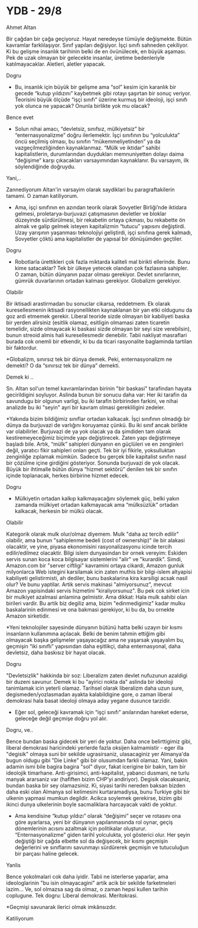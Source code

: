 # YDB - 29/8

Ahmet Altan

Bir çağdan bir çağa geçiyoruz. Hayat neredeyse tümüyle değişmekte. Bütün kavramlar farklılaşıyor. Sınıf yapıları değişiyor. İşçi sınıfı sahneden çekiliyor. Ki bu gelişme insanlık tarihinin belki de en övünülecek, en büyük aşaması. Pek de uzak olmayan bir gelecekte insanlar, üretime bedenleriyle katılmayacaklar. Aletleri, aletler yapacak.

Dogru

* Bu, insanlık için büyük bir gelişme ama “sol” kesim için karanlık bir gecede “kutup yıldızını” kaybetmek gibi rotayı şaşırtan bir sonuç veriyor. Teorisini büyük ölçüde “işçi sınıfı” üzerine kurmuş bir ideoloji, işçi sınıfı yok olunca ne yapacak? Onunla birlikte yok mu olacak?

Bence evet

* Solun nihai amacı, “devletsiz, sınıfsız, mülkiyetsiz” bir “enternasyonalizme” doğru ilerlemektir. İşçi sınıfının bu “yolculukta” öncü seçilmiş olması, bu sınıfın “mükemmeliyetinden” ya da vazgeçilmezliğinden kaynaklanmaz. “Mülk ve iktidar” sahibi kapitalistlerin, durumlarından duydukları memnuniyetten dolayı daima “değişime” karşı çıkacakları varsayımından kaynaklanır. Bu varsayım, ilk söylendiğinde doğruydu.

Yani,..

Zannediyorum Altan'in varsayim olarak saydiklari bu paragraftakilerin tamami. O zaman katiliyorum.

* Ama, işçi sınıfının en azından teorik olarak Sovyetler Birliği’nde iktidara gelmesi, proletarya-burjuvazi çatışmasının devletler ve bloklar düzeyinde sürdürülmesi, bir rekabetin ortaya çıkması, bu rekabette ön almak ve galip gelmek isteyen kapitalizmin “tutucu” yapısını değiştirdi. Uzay yarışının yaşanması teknolojiyi geliştirdi, işçi sınıfına gerek kalmadı, Sovyetler çöktü ama kapitalistler de yapısal bir dönüşümden geçtiler.

Dogru

* Robotlarla ürettikleri çok fazla miktarda kaliteli mal birikti ellerinde. Bunu kime satacaklar? Tek bir ülkeye yetecek olandan çok fazlasına sahipler. O zaman, bütün dünyanın pazar olması gerekiyor. Devlet sınırlarının, gümrük duvarlarının ortadan kalması gerekiyor. Globalizm gerekiyor.

Olabilir

Bir iktisadi arastirmadan bu sonuclar cikarsa, reddetmem. Ek olarak kuresellesmenin iktisadi rasyonellikten kaynaklanan bir yan etki oldugunu da goz ardi etmemek gerekir. Liberal teoride sizde olmayan bir kabiliyeti baska bir yerden alirsiniz (esitlik olamaz, esitligin olmamasi zaten ticaretin temelidir, sizde olmayacak ki baskasi sizde olmayan bir seyi size verebilsin), bunun streoid almis hali kuresellesmedir denebilir. Tabii nakliyat masraflari burada cok onemli bir etkendir, ki bu da ticari rasyonalite baglaminda tartilan bir faktordur.

*Globalizm, sınırsız tek bir dünya demek. Peki, enternasyonalizm ne demekti? O da “sınırsız tek bir dünya” demekti.

Demek ki ..

Sn. Altan sol'un temel kavramlarindan birinin "bir baskasi" tarafindan hayata gecirildigini soyluyor. Aslinda bunun bir sonucu daha var: Her iki tarafin da savundugu bir olgunun varligi, bu iki tarafin birbirinden farkini, ve nihai analizde bu iki "seyin" ayri bir kavram olmasi gerekliligini zedeler.

*Yakında bizim bildiğimiz sınıflar ortadan kalkacak. İşçi sınıfının olmadığı bir dünya da burjuvazi de varlığını koruyamaz çünkü. Bu iki sınıf ancak birlikte var olabilirler. Burjuvazi de ya yok olacak ya da şimdiden tam olarak kestiremeyeceğimiz biçimde yapı değiştirecek. Zaten yapı değiştirmeye başladı bile. Artık, “mülk” sahipleri dünyanın en güçlüleri ve en zenginleri değil, yaratıcı fikir sahipleri onları geçti. Tek bir iyi fikirle, yoksulluktan zenginliğe zıplamak mümkün. Sadece bu gerçek bile kapitalist sınıfın nasıl bir çözülme içine girdiğini gösteriyor. Sonunda burjuvazi de yok olacak. Büyük bir ihtimalle bütün dünya “hizmet sektörü” denilen tek bir sınıfın içinde toplanacak, herkes birbirine hizmet edecek.

Dogru

* Mülkiyetin ortadan kalkıp kalkmayacağını söylemek güç, belki yakın zamanda mülkiyet ortadan kalkmayacak ama “mülksüzlük” ortadan kalkacak, herkesin bir mülkü olacak.

Olabilir

Kategorik olarak mulk olur/olmaz diyemem. Mulk "daha az tercih edilir" olabilir, ama bunun "sahiplenme bedeli (cost of ownership)" ile bir alakasi olacaktir, ve yine, piyasa ekonomisini rasyonalizasyonu icinde tercih edilir/edilmez olacaktir. Bilgi islem dunyasindan bir ornek vereyim: Eskiden servis sunan koca koca bilgisayar sistemlerini "alir" ve "kurardik". Simdi, Amazon.com bir "server ciftligi" kavramini ortaya cikardi, Amazon gunluk milyonlarca Web istegini karsilamak icin zaten muthis bir bilgi-islem altyapisi kabiliyeti gelistirmisti, ah dediler, bunu baskalarina kira karsiligi acsak nasil olur? Ve bunu yaptilar. Artik servis makinasi "almiyorsunuz", mevcut Amazon yapisindaki servis hizmetini "kiraliyorsunuz". Bu pek cok sirket icin bir mulkiyet azalmasi anlamina gelmistir. Ama dikkat: Hala mulk sahibi olan birileri vardir. Bu artik biz degiliz ama, bizim "edinmedigimiz" kadar mulku baskalarinin edinmesi ve ona bakmasi gerekiyor, ki bu da, bu ornekte Amazon sirketidir.

*Yeni teknolojiler sayesinde dünyanın bütünü hatta belki uzayın bir kısmı insanların kullanımına açılacak. Belki de benim tahmin ettiğim gibi olmayacak başka gelişmeler yaşayacağız ama ne yaşarsak yaşayalım bu, geçmişin “iki sınıflı” yapısından daha eşitlikçi, daha enternasyonal, daha devletsiz, daha baskısız bir hayat olacak.

Dogru

"Devletsizlik" hakkinda bir soz: Liberalizm zaten devlet nufuzunun azaldigi bir duzeni savunur. Demek ki bu "ayirici nokta da" aslinda bir ideoloji tanimlamak icin yeterli olamaz. Tarihsel olarak liberalizm daha uzun sure, degismeden/yozlasmadan ayakta kalabildigine gore, o zaman liberal demokrasi hala basat ideoloji olmaya aday yegane dusunce tarzidir.

* Eğer sol, geleceği kavramak için “işçi sınıfı” anılarından hareket ederse, geleceğe değil geçmişe doğru yol alır.

Dogru, ve..

Bence bundan baska gidecek bir yeri de yoktur. Daha once belirttigimiz gibi, liberal demokrasi haricindeki yerlerde fazla oksijen kalmamistir - eger illa "degisik" olmaya suni bir sekilde ugrasirsaniz, ulasacaginiz yer Almanya'da bugun oldugu gibi "Die Linke" gibi bir olusumdan farkli olamaz. Yani, bakin adamin ismi bile bagira bagira "sol" diyor, fakat icerigine bir bakin, tam bir ideolojik timarhane. Anti-girisimci, anti-kapitalist, yabanci dusmani, ne turlu manyak ararsaniz var (hafiften bizim CHP'yi andiriyor). Degisik olacaksaniz, bundan baska bir sey olamazsiniz. Ki, siyasi tarihi nereden baksan bizden daha eski olan Almanya sol kelimesini kurtaramadiysa, bunu Turkiye gibi bir ulkenin yapmasi mumkun degildir. Acikca soylemek gerekirse, bizim gibi ikinci dunya ulkelerinin boyle sacmaliklara harcayacak vakti de yoktur.

* Ama kendisine “kutup yıldızı” olarak “değişimi” seçer ve rotasını ona göre ayarlarsa, yeni bir dünyanın yapılanmasında rol oynar, geçiş dönemlerinin acısını azaltmak için politikalar oluşturur. “Enternasyonalizme” giden tarihî yolculukta, yol gösterici olur. Her şeyin değiştiği bir çağda elbette sol da değişecek, bir kısmı geçmişin değerlerini ve sınıflarını savunmayı sürdürerek geçmişin ve tutuculuğun bir parçası haline gelecek.

Yanlis

Bence yokolmalari cok daha iyidir. Tabii ne isterlerse yaparlar, ama ideologlarinin "bu isin olmayacagini" artik acik bir sekilde farketmeleri lazim... Ve, sol olmazsa sag da olmaz, o zaman hepsi kullen tarihin coplugune. Tek dogru: Liberal demokrasi. Meritokrasi.

*Geçmişi savunarak ilerici olmak imkânsızdır.

Katiliyorum

